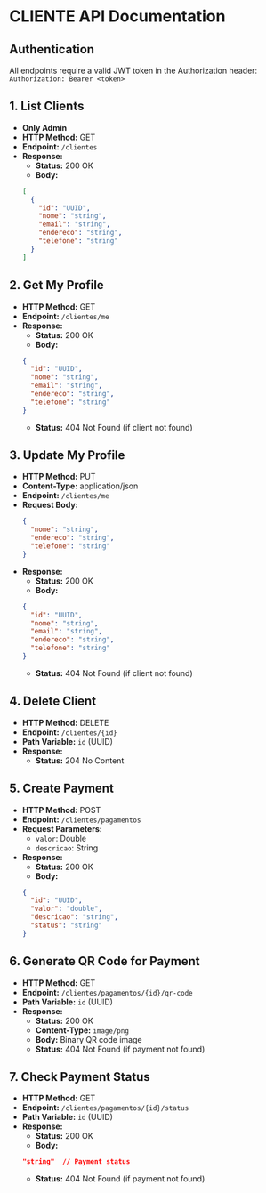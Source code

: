 # CLIENTE API Documentation

## Authentication
All endpoints require a valid JWT token in the Authorization header:
`Authorization: Bearer <token>`

## 1. List Clients
- **Only Admin**
- **HTTP Method:** GET
- **Endpoint:** `/clientes`
- **Response:**
  - **Status:** 200 OK
  - **Body:**
  ```json
  [
    {
      "id": "UUID",
      "nome": "string",
      "email": "string",
      "endereco": "string",
      "telefone": "string"
    }
  ]
  ```

## 2. Get My Profile
- **HTTP Method:** GET
- **Endpoint:** `/clientes/me`
- **Response:**
  - **Status:** 200 OK
  - **Body:**
  ```json
  {
    "id": "UUID",
    "nome": "string",
    "email": "string",
    "endereco": "string",
    "telefone": "string"
  }
  ```
  - **Status:** 404 Not Found (if client not found)

## 3. Update My Profile
- **HTTP Method:** PUT
- **Content-Type:** application/json
- **Endpoint:** `/clientes/me`
- **Request Body:**
  ```json
  {
    "nome": "string",
    "endereco": "string",
    "telefone": "string"
  }
  ```
- **Response:**
  - **Status:** 200 OK
  - **Body:**
  ```json
  {
    "id": "UUID",
    "nome": "string",
    "email": "string",
    "endereco": "string",
    "telefone": "string"
  }
  ```
  - **Status:** 404 Not Found (if client not found)

## 4. Delete Client
- **HTTP Method:** DELETE
- **Endpoint:** `/clientes/{id}`
- **Path Variable:** `id` (UUID)
- **Response:**
  - **Status:** 204 No Content

## 5. Create Payment
- **HTTP Method:** POST
- **Endpoint:** `/clientes/pagamentos`
- **Request Parameters:**
  - `valor`: Double
  - `descricao`: String
- **Response:**
  - **Status:** 200 OK
  - **Body:**
  ```json
  {
    "id": "UUID",
    "valor": "double",
    "descricao": "string",
    "status": "string"
  }
  ```

## 6. Generate QR Code for Payment
- **HTTP Method:** GET
- **Endpoint:** `/clientes/pagamentos/{id}/qr-code`
- **Path Variable:** `id` (UUID)
- **Response:**
  - **Status:** 200 OK
  - **Content-Type:** `image/png`
  - **Body:** Binary QR code image
  - **Status:** 404 Not Found (if payment not found)

## 7. Check Payment Status
- **HTTP Method:** GET
- **Endpoint:** `/clientes/pagamentos/{id}/status`
- **Path Variable:** `id` (UUID)
- **Response:**
  - **Status:** 200 OK
  - **Body:**
  ```json
  "string"  // Payment status
  ```
  - **Status:** 404 Not Found (if payment not found)


